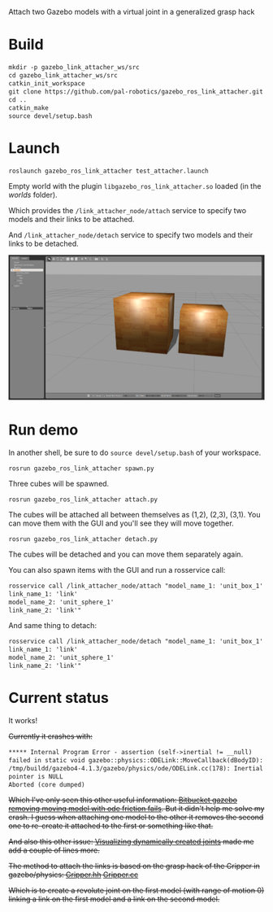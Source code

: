 Attach two Gazebo models with a virtual joint in a generalized grasp hack

# Build

````
mkdir -p gazebo_link_attacher_ws/src
cd gazebo_link_attacher_ws/src
catkin_init_workspace
git clone https://github.com/pal-robotics/gazebo_ros_link_attacher.git
cd ..
catkin_make
source devel/setup.bash
````

<!-- rosservice call /link_attacher_node/attach "model_name_1: 'unit_box'
link_name_1: 'link'
model_name_2: 'unit_sphere'
link_name_2: 'link'" -->

<!-- rosservice call /link_attacher_node/detach "model_name_1: 'iiwa'
link_name_1: 'iiwa_link_7'
model_name_2: 'tool_example'
link_name_2: 'tool'" -->

<!-- rosservice call /link_attacher_node/attach "model_name_1: 'modulo'
link_name_1: 'link'
model_name_2: 'tool_example'
link_name_2: 'tool'" -->

<!-- rosservice call /link_attacher_node/detach "model_name_1: 'modulo'
link_name_1: 'link'
model_name_2: 'tool_example'
link_name_2: 'tool'" -->

<!-- rostopic pub /link_attacher_node/detach std_msgs/String "data: 'tool_example'"-->

<!-- rosservice call /link_attacher_node/detach "model_name_1: 'iiwa'
link_name_1: 'iiwa_link_7'
model_name_2: 'gripper'
link_name_2: 'gripper'" -->

<!-- rosservice call gazebo/delete_model '{model_name: tool_example}' -->

<!-- rosrun gazebo_ros spawn_model -file /home/lincoln/iiwa_stack_ws/src/iiwa_stack_surgery/operating_room/models/gripper/model.sdf -sdf -model gripper -y -0.005 -x -0 -z 1.264 -->

<!-- rosrun gazebo_ros spawn_model -file /home/lincoln/iiwa_stack_ws/src/iiwa_stack_surgery/operating_room/models/tool_example/model.sdf -sdf -model tool_example -y -0.0 -x 0.2 -z 2.3 -R 0.0 -P 0.0 -Y 0.0 -->


# Launch

    roslaunch gazebo_ros_link_attacher test_attacher.launch

Empty world with the plugin `libgazebo_ros_link_attacher.so` loaded (in the *worlds* folder).

Which provides the `/link_attacher_node/attach` service to specify two models and their links to be attached.

And `/link_attacher_node/detach` service to specify two models and their links to be detached.

![gazebo screenshot](ss.png)

# Run demo

In another shell, be sure to do `source devel/setup.bash` of your workspace.

    rosrun gazebo_ros_link_attacher spawn.py

Three cubes will be spawned.

    rosrun gazebo_ros_link_attacher attach.py

The cubes will be attached all between themselves as (1,2), (2,3), (3,1). You can move them with the GUI and you'll see they will move together.

    rosrun gazebo_ros_link_attacher detach.py

The cubes will be detached and you can move them separately again.

You can also spawn items with the GUI and run a rosservice call:
````
rosservice call /link_attacher_node/attach "model_name_1: 'unit_box_1'
link_name_1: 'link'
model_name_2: 'unit_sphere_1'
link_name_2: 'link'"
````

And same thing to detach:
````
rosservice call /link_attacher_node/detach "model_name_1: 'unit_box_1'
link_name_1: 'link'
model_name_2: 'unit_sphere_1'
link_name_2: 'link'"
````


# Current status
It works!

~~Currently it crashes with:~~

````
***** Internal Program Error - assertion (self->inertial != __null) failed in static void gazebo::physics::ODELink::MoveCallback(dBodyID):
/tmp/buildd/gazebo4-4.1.3/gazebo/physics/ode/ODELink.cc(178): Inertial pointer is NULL
Aborted (core dumped)
````

~~Which I've only seen this other useful information: [Bitbucket gazebo removing moving model with ode friction fails](https://bitbucket.org/osrf/gazebo/issues/1177/removing-moving-model-with-ode-friction). But it didn't help me solve my crash. I guess when attaching one model to the other it removes the second one to re-create it attached to the first or something like that.~~

~~And also this other issue: [Visualizing dynamically created joints](https://bitbucket.org/osrf/gazebo/issues/1077/visualizing-dynamically-created-joints) made me add a couple of lines more.~~

~~The method to attach the links is based on the grasp hack of the Gripper in gazebo/physics:
[Gripper.hh](https://bitbucket.org/osrf/gazebo/src/1d1e3a542af81670f43a120e1df7190592bc4c0f/gazebo/physics/Gripper.hh?at=default&fileviewer=file-view-default)
[Gripper.cc](https://bitbucket.org/osrf/gazebo/src/1d1e3a542af81670f43a120e1df7190592bc4c0f/gazebo/physics/Gripper.cc?at=default&fileviewer=file-view-default)~~

~~Which is to create a revolute joint on the first model (with range of motion 0) linking a link on the first model and a link on the second model.~~